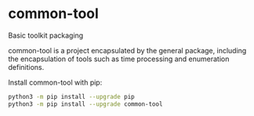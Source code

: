 # common-tool
Basic toolkit packaging

common-tool is a project encapsulated by the general package, including the encapsulation of tools such as time processing and enumeration definitions.

Install common-tool with pip:

```bash
python3 -m pip install --upgrade pip
python3 -m pip install --upgrade common-tool
```
